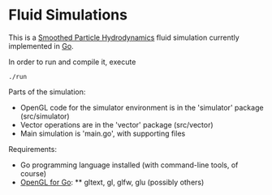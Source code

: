 Fluid Simulations
=========

This is a [Smoothed Particle Hydrodynamics](http://en.wikipedia.org/wiki/Smoothed_particle_hydrodynamics) fluid simulation currently implemented in [Go](http://golang.org).

In order to run and compile it, execute

    ./run

Parts of the simulation:
  * OpenGL code for the simulator environment is in the 'simulator' package (src/simulator)
  * Vector operations are in the 'vector' package (src/vector)
  * Main simulation is 'main.go', with supporting files

Requirements:
  * Go programming language installed (with command-line tools, of course)
  * [OpenGL for Go](https://github.com/go-gl):
    ** gltext, gl, glfw, glu (possibly others)
